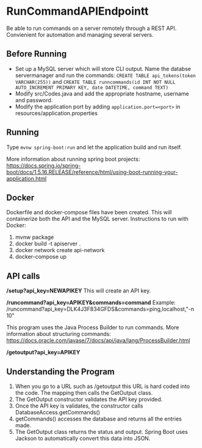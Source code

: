 # RunCommandAPIEndpointt
Be able to run commands on a server remotely through a REST API. Convienient for automation and managing several servers.

## Before Running
- Set up a MySQL server which will store CLI output. Name the databse servermanager and run the commands: `CREATE TABLE api_tokens(token VARCHAR(255))` and `CREATE TABLE runncommands(id INT NOT NULL AUTO_INCREMENT PRIMARY KEY, date DATETIME, command TEXT)`
- Modify src/Codes.java and add the appropriate hostname, username and password.
- Modify the application port by adding `application.port=<port>` in resources/application.properties

## Running
Type `mvnw spring-boot:run` and let the application build and run itself.

More information about running spring boot projects: https://docs.spring.io/spring-boot/docs/1.5.16.RELEASE/reference/html/using-boot-running-your-application.html

## Docker
Dockerfile and docker-compose files have been created. This will containerize both the API and the MySQL server.
Instructions to run with Docker:
1. mvnw package
2. docker build -t apiserver .
3. docker network create api-network
4. docker-compose up

## API calls

**/setup?api_key=NEWAPIKEY**
This will create an API key.

**/runcommand?api_key=APIKEY&commands=command**
Example: /runcommand?api_key=DLK4J3F834GFDS&commands=ping,localhost,"-n 10"

This program uses the Java Process Builder to run commands. More information about structuring commands: https://docs.oracle.com/javase/7/docs/api/java/lang/ProcessBuilder.html

**/getoutput?api_key=APIKEY**


## Understanding the Program
1. When you go to a URL such as /getoutput this URL is hard coded into the code. The mapping then calls the GetOutput class.
2. The GetOutput constructor validates the API key provided.
3. Once the API key is validates, the constructor calls DatabaseAccess.getCommands()
4. getCommands() accesses the database and returns all the entries made.
5. The GetOutput class returns the status and output. Spring Boot uses Jackson to automatically convert this data into JSON.
